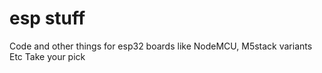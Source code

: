 # esp stuff
Code and other things for esp32 boards like NodeMCU, M5stack variants Etc
Take your pick
